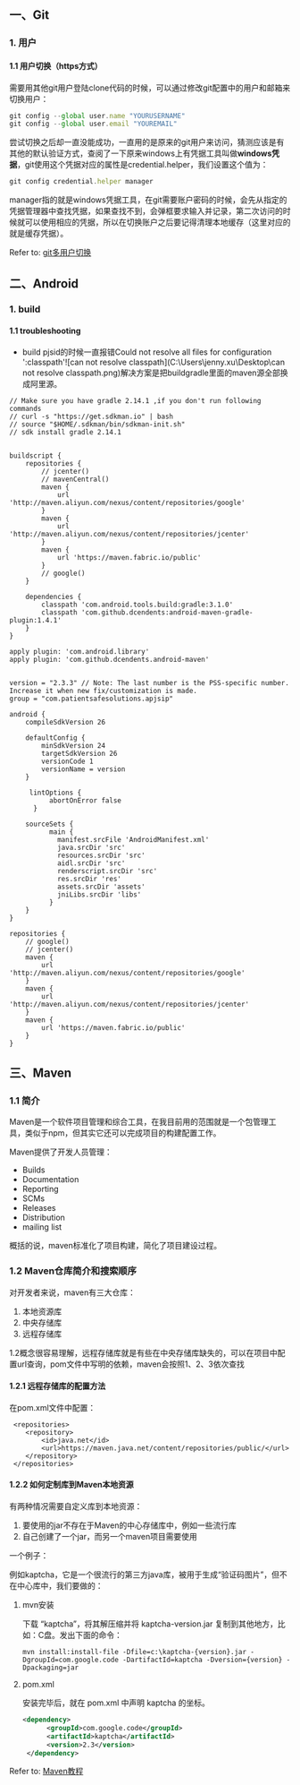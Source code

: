 ## 一、Git

### 1. 用户                

#### 1.1 用户切换（https方式）

需要用其他git用户登陆clone代码的时候，可以通过修改git配置中的用户和邮箱来切换用户：

```js
git config --global user.name "YOURUSERNAME" 
git config --global user.email "YOUREMAIL"
```

尝试切换之后却一直没能成功，一直用的是原来的git用户来访问，猜测应该是有其他的默认验证方式，查阅了一下原来windows上有凭据工具叫做**windows凭据**，git使用这个凭据对应的属性是credential.helper，我们设置这个值为：

```js
git config credential.helper manager
```

manager指的就是windows凭据工具，在git需要账户密码的时候，会先从指定的凭据管理器中查找凭据，如果查找不到，会弹框要求输入并记录，第二次访问的时候就可以使用相应的凭据，所以在切换账户之后要记得清理本地缓存（这里对应的就是缓存凭据）。

Refer to: [git多用户切换](https://blog.csdn.net/lqlqlq007/article/details/80613272?utm_medium=distribute.pc_relevant.none-task-blog-BlogCommendFromBaidu-1&depth_1-utm_source=distribute.pc_relevant.none-task-blog-BlogCommendFromBaidu-1)

## 二、Android

### 1. build

#### 1.1 troubleshooting

- build pjsid的时候一直报错Could not resolve all files for configuration ':classpath'![can not resolve classpath](C:\Users\jenny.xu\Desktop\can not resolve classpath.png)解决方案是把buildgradle里面的maven源全部换成阿里源。

```
// Make sure you have gradle 2.14.1 ,if you don't run following commands
// curl -s "https://get.sdkman.io" | bash
// source "$HOME/.sdkman/bin/sdkman-init.sh"
// sdk install gradle 2.14.1


buildscript {
    repositories {
        // jcenter()
        // mavenCentral()
        maven {
            url 'http://maven.aliyun.com/nexus/content/repositories/google'
        }
        maven {
            url 'http://maven.aliyun.com/nexus/content/repositories/jcenter'
        }
        maven {
            url 'https://maven.fabric.io/public'
        }
        // google()
    }

    dependencies {
        classpath 'com.android.tools.build:gradle:3.1.0'
        classpath 'com.github.dcendents:android-maven-gradle-plugin:1.4.1'
    }
}

apply plugin: 'com.android.library'
apply plugin: 'com.github.dcendents.android-maven'


version = "2.3.3" // Note: The last number is the PSS-specific number. Increase it when new fix/customization is made.
group = "com.patientsafesolutions.apjsip"

android {
    compileSdkVersion 26

    defaultConfig {
        minSdkVersion 24
        targetSdkVersion 26
        versionCode 1
        versionName = version
    }

     lintOptions {
          abortOnError false
      }

    sourceSets {
          main {
            manifest.srcFile 'AndroidManifest.xml'
            java.srcDir 'src'
            resources.srcDir 'src'
            aidl.srcDir 'src'
            renderscript.srcDir 'src'
            res.srcDir 'res'
            assets.srcDir 'assets'
            jniLibs.srcDir 'libs'
          }
    }
}

repositories {
    // google()
    // jcenter()
    maven {
        url 'http://maven.aliyun.com/nexus/content/repositories/google'
    }
    maven {
        url 'http://maven.aliyun.com/nexus/content/repositories/jcenter'
    }
    maven {
        url 'https://maven.fabric.io/public'
    }
}

```

## 三、Maven

### 1.1 简介

Maven是一个软件项目管理和综合工具，在我目前用的范围就是一个包管理工具，类似于npm，但其实它还可以完成项目的构建配置工作。

  Maven提供了开发人员管理：

  - Builds
  - Documentation
  - Reporting
  - SCMs
  - Releases
  - Distribution
  - mailing list

概括的说，maven标准化了项目构建，简化了项目建设过程。

### 1.2 Maven仓库简介和搜索顺序

对开发者来说，maven有三大仓库：

1. 本地资源库
2. 中央存储库
3. 远程存储库

1.2概念很容易理解，远程存储库就是有些在中央存储库缺失的，可以在项目中配置url查询，pom文件中写明的依赖，maven会按照1、2、3依次查找

#### 1.2.1 远程存储库的配置方法

在pom.xml文件中配置：

```
 <repositories>
 	<repository>
 		<id>java.net</id>
 		<url>https://maven.java.net/content/repositories/public/</url>
 	</repository>
 </repositories>
```

#### 1.2.2 如何定制库到Maven本地资源

有两种情况需要自定义库到本地资源：

1. 要使用的jar不存在于Maven的中心存储库中，例如一些流行库
2. 自己创建了一个jar，而另一个maven项目需要使用

一个例子：

例如kaptcha，它是一个很流行的第三方java库，被用于生成“验证码图片”，但不在中心库中，我们要做的：

1. mvn安装

   下载 “kaptcha”，将其解压缩并将 kaptcha-version.jar 复制到其他地方，比如：C盘。发出下面的命令：

   ```
   mvn install:install-file -Dfile=c:\kaptcha-{version}.jar -DgroupId=com.google.code -DartifactId=kaptcha -Dversion={version} -Dpackaging=jar
   ```

2. pom.xml

   安装完毕后，就在 pom.xml 中声明 kaptcha 的坐标。

   ```xml
   <dependency>
         <groupId>com.google.code</groupId>
         <artifactId>kaptcha</artifactId>
         <version>2.3</version>
    </dependency>
   ```

Refer to: [Maven教程](https://www.yiibai.com/maven)

